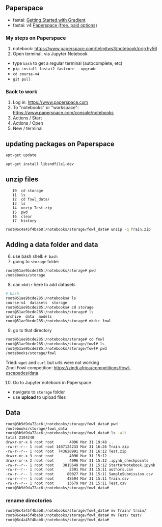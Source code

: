 
## Paperspace
- fastai: [Getting Started with Gradient](https://course.fast.ai/start_gradient.html)
- fastai: v4 [Paperspace (free, paid options)](https://forums.fast.ai/t/platform-paperspace-free-paid-options/65515)

### My steps on Paperspace
1.  notebook:  https://www.paperspace.com/telmjtws3/notebook/prjrrhy56
2.  Open terminal, via Jupyter Notebook
- type `bash` to get a regular terminal (autocomplete, etc)
- `pip install fastai2 fastcore --upgrade`
- `cd course-v4`
- `git pull`

### Back to work
1.  Log in:  https://www.paperspace.com
2.  To "notebooks" or "workspace":  https://www.paperspace.com/console/notebooks
3.  Actions / Start
4.  Actions / Open
5.  New / terminal

## updating packages on Paperspace
```bash
apt-get update
```
```bash
apt-get install libsndfile1-dev
```

## unzip files
```
   10  cd storage
   11  ls
   12  cd fowl_data/
   13  ls
   14  unzip Test.zip
   15  pwd
   16  clear
   17  history
```
```bash
root@6c4a45f4bab8:/notebooks/storage/fowl_data# unzip -q Train.zip
```


## Adding a data folder and data

6.  use bash shell:  `# bash`
7.  going to `storage` folder
```bash
root@51ae9bcde285:/notebooks/storage# pwd
/notebooks/storage
```
8.  can `mkdir` here to add datasets
```bash
# bash
root@51ae9bcde285:/notebooks# ls
course-v4  datasets  storage
root@51ae9bcde285:/notebooks# cd storage
root@51ae9bcde285:/notebooks/storage# ls
archive  data  models
root@51ae9bcde285:/notebooks/storage# mkdir fowl
```
9.  go to that directory
```bash
root@51ae9bcde285:/notebooks/storage# cd fowl
root@51ae9bcde285:/notebooks/storage/fowl# ls
root@51ae9bcde285:/notebooks/storage/fowl# pwd
/notebooks/storage/fowl
```
Tried:  `wget` and `curl` but urls were not working  
Zindi Fowl competition: https://zindi.africa/competitions/fowl-escapades/data

10. Go to Jupyter notebook in Paperspace
- navigate to `storage` folder
- use **upload** to upload files

## Data
```bash
root@3b9d9da72ac6:/notebooks/storage/fowl_data# pwd
/notebooks/storage/fowl_data
root@3b9d9da72ac6:/notebooks/storage/fowl_data# ls -alt
total 2104240
drwxr-xr-x 6 root root       4096 Mar 31 19:48 ..
-rw-r--r-- 1 root root 1407124233 Mar 31 16:26 Train.zip
-rw-r--r-- 1 root root  743620991 Mar 31 16:12 Test.zip
drwxr-xr-x 3 root root       4096 Mar 31 15:12 .
drwxr-xr-x 2 root root       4096 Mar 31 15:12 .ipynb_checkpoints
-rw-r--r-- 1 root root    3815649 Mar 31 15:12 StarterNotebook.ipynb
-rw-r--r-- 1 root root       2391 Mar 31 15:11 authors.csv
-rw-r--r-- 1 root root      80027 Mar 31 15:11 SampleSubmission.csv
-rw-r--r-- 1 root root      48594 Mar 31 15:11 Train.csv
-rw-r--r-- 1 root root      13679 Mar 31 15:11 Test.csv
root@3b9d9da72ac6:/notebooks/storage/fowl_data#
```
### rename directories
```bash
root@6c4a45f4bab8:/notebooks/storage/fowl_data# mv Train/ train/
root@6c4a45f4bab8:/notebooks/storage/fowl_data# mv Test/ test/
root@6c4a45f4bab8:/notebooks/storage/fowl_data#
```
